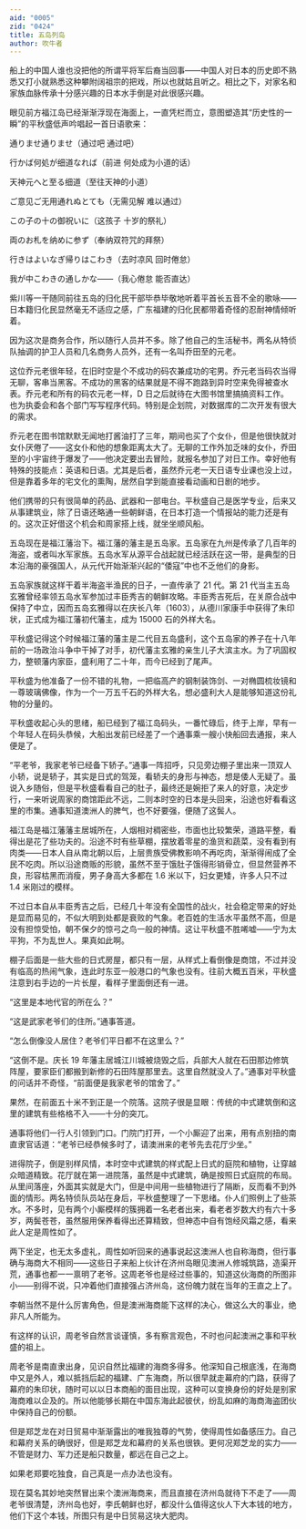 ```yaml
---
aid: "0005"
zid: "0424"
title: 五岛列岛
author: 吹牛者
---
```


船上的中国人谁也没把他的所谓平将军后裔当回事——中国人对日本的历史即不熟悉又打小就熟悉这种攀附阔祖宗的把戏，所以也就姑且听之。相比之下，对家名和家族血脉传承十分感兴趣的日本水手倒是对此很感兴趣。

眼见前方福江岛已经渐渐浮现在海面上，一直凭栏而立，意图塑造其“历史性的一瞬”的平秋盛低声吟唱起一首日语歌来：

通りませ通りませ（通过吧 通过吧）

行かば何処が细道なれば（前进 何处成为小道的话）

天神元へと至る细道（至往天神的小道）

ご意见ご无用通れぬとても（无需见解 难以通过）

この子の十の御祝いに（这孩子 十岁的祭礼）

両のお札を纳めに参ず（奉纳双符咒的拜祭）

行きはよいなぎ帰りはこわき（去时凉风 回时倦怠）

我が中こわきの通しかな——（我心倦怠 能否直达）

紫川等一干随同前往五岛的归化民干部毕恭毕敬地听着平首长五音不全的歌咏——日本籍归化民显然毫无不适应之感，广东福建的归化民都带着奇怪的忍耐神情倾听着。

因为这次是商务合作，所以随行人员并不多。除了他自己的生活秘书，两名从特侦队抽调的护卫人员和几名商务人员外，还有一名叫乔田至的元老。

这位乔元老很年轻，在旧时空是个不成功的码农兼成功的宅男。乔元老当码农当得无聊，客串当黑客。不成功的黑客的结果就是不得不跑路到异时空来免得被查水表。乔元老和所有的码农元老一样，D 日之后就待在大图书馆里搞搞资料工作。也为执委会和各个部门写写程序代码。特别是企划院，对数据库的二次开发有很大的需求。

乔元老在图书馆默默无闻地打酱油打了三年，期间也买了个女仆，但是他很快就对女仆厌倦了——这女仆和他的想象距离太大了。无聊的工作外加乏味的女仆，乔田至的小宇宙终于爆发了——他决定要出去冒险，就报名参加了对日工作。幸好他有特殊的技能点：英语和日语。尤其是后者，虽然乔元老一天日语专业课也没上过，但是靠着多年的宅文化的熏陶，居然自学到能直接看动画和日剧的地步。

他们携带的只有很简单的药品、武器和一部电台。平秋盛自己是医学专业，后来又从事建筑业，除了日语还略通一些朝鲜语，在日本打造一个情报站的能力还是有的。这次正好借这个机会和周家搭上线，就坐坐顺风船。

五岛现在是福江藩治下。福江藩的藩主是五岛家。五岛家在九州是传承了几百年的海盗，或者叫水军家族。五岛水军从源平合战起就已经活跃在这一带，是典型的日本沿海的豪强国人，从元代开始渐渐兴起的“倭寇”中也不乏他们的身影。

五岛家族就这样干着半海盗半渔民的日子，一直传承了 21 代。第 21 代当主五岛玄雅曾经率领五岛水军参加过丰臣秀吉的朝鲜攻略。丰臣秀吉死后，在关原合战中保持了中立，因而五岛玄雅得以在庆长八年（1603），从德川家康手中获得了朱印状，正式成为福江藩初代藩主，成为 15000 石的外样大名。

平秋盛记得这个时候福江藩的藩主是二代目五岛盛利，这个五岛家的养子在十八年前的一场政治斗争中干掉了对手，初代藩主玄雅的亲生儿子大滨主水。为了巩固权力，整顿藩内家臣，盛利用了二十年，而今已经到了尾声。

平秋盛为他准备了一份不错的礼物，一把临高产的钢制装饰剑、一对椭圆梳妆镜和一尊玻璃佛像，作为一个一万五千石的外样大名，想必盛利大人是能够知道这份礼物的分量的。

平秋盛收起心头的思绪，船已经到了福江岛码头，一番忙碌后，终于上岸，早有一个年轻人在码头恭候，大船出发前已经差了一个通事乘一艘小快船回去通报，来人便是了。

“平老爷，我家老爷已经备下轿子。”通事一阵招呼，只见旁边棚子里出来一顶双人小轿，说是轿子，其实是日式的驾笼，看轿夫的身形与神态，想是倭人无疑了。虽说入乡随俗，但是平秋盛看看自己的肚子，最终还是婉拒了来人的好意，决定步行，一来听说周家的商馆距此不远，二则本时空的日本是头回来，沿途也好看看这里的市集。通事知道澳洲人的脾气，也不好要强，便随了这鬓人。

福江岛是福江藩藩主居城所在，人烟相对稠密些，市面也比较繁荣，道路平整，看得出是花了些功夫的。沿途不时有些草棚，摆放着零星的渔货和蔬菜，没有看到有肉类——日本人自从南北朝以后，上层贵族受佛教影响不再吃肉，渐渐得闹成了全民不吃肉。所以沿途商贩的形貌，虽然不至于饿肚子饿得形销骨立，但显然营养不良，形容枯黑而消瘦，男子身高大多都在 1.6 米以下，妇女更矮，许多人只不过 1.4 米刚过的模样。

不过日本自从丰臣秀吉之后，已经几十年没有全国性的战火，社会稳定带来的好处是显而易见的，不似大明到处都是衰败的气象。老百姓的生活水平虽然不高，但是没有担惊受怕，朝不保夕的惊弓之鸟一般的神情。这让平秋盛不胜唏嘘——宁为太平狗，不为乱世人。果真如此啊。

棚子后面是一些大些的日式房屋，都只有一层，从样式上看倒像是商馆，不过并没有临高的热闹气象，连此时东亚一般港口的气象也没有。往前大概五百米，平秋盛注意到右手边的一片长屋，看样子里面倒还有一进。

“这里是本地代官的所在么？”

“这是武家老爷们的住所。”通事答道。

“怎么倒像没人居住？老爷们平日都不在这里么？”

“这倒不是。庆长 19 年藩主居城江川城被烧毁之后，兵部大人就在石田那边修筑阵屋，要家臣们都搬到新修的石田阵屋那里去。这里自然就没人了。”通事对平秋盛的问话并不奇怪，“前面便是我家老爷的馆舍了。”

果然，在前面五十米不到正是一个院落。这院子很是显眼：传统的中式建筑倒和这里的建筑有些格格不入——十分的突兀。

通事将他们一行人引领到门口。门院门打开，一个小厮迎了出来，用有点别扭的南直隶官话道：“老爷已经恭候多时了，请澳洲来的老爷先去花厅少坐。”

进得院子，倒是别样风情，本时空中式建筑的样式配上日式的庭院和植物，让穿越众暗道精致。花厅就在第一进院落，虽然是中式建筑，确是按照日式庭院的布局。从里间落座，外面其实就是大门，但是中间用一些植物进行了隔断，反而看不到外面的情形。两名特侦队员站在身后，平秋盛整理了一下思绪。仆人们照例上了些茶水。不多时，见有两个小厮模样的簇拥着一名老者出来，看老者岁数大约有六十多岁，两鬓苍苍，虽然服用保养看得出还算精致，但神态中自有饱经风霜之感，看来此人定是周性如了。

两下坐定，也无太多虚礼，周性如听回来的通事说起这澳洲人也自称海商，但行事确与海商大不相同——这些日子来船上伙计在济州岛眼见澳洲人修城筑路，造渠开荒，通事也都一一禀明了老爷。这周老爷也是经过些事的，知道这伙海商的所图非小——别得不说，只冲着他们直接强占济州岛，这份魄力就在当年的王直之上了。

李朝当然不是什么厉害角色，但是澳洲海商能下这样的决心，做这么大的事业，绝非凡人所能为。

有这样的认识，周老爷自然言谈谨慎，多有察言观色，不时也问起澳洲之事和平秋盛的祖上。

周老爷是南直隶出身，见识自然比福建的海商多得多。他深知自己根底浅，在海商中又是外人，难以抵挡后起的福建、广东海商，所以很早就走幕府的门路，获得了幕府的朱印状，随时可以以日本商船的面目出现，这种可以变换身份的好处是别家海商难以企及的。所以他能够长期在中国东海此起彼伏，纷乱如麻的海商海盗团伙中保持自己的份额。

但是郑芝龙在对日贸易中渐渐露出的唯我独尊的气势，使得周性如备感压力。自己和幕府关系的确很好，但是郑芝龙和幕府的关系也很铁。更何况郑芝龙的实力——不管是财力、军力还是船只数量，都远在自己之上。

如果老郑要吃独食，自己真是一点办法也没有。

现在莫名其妙地突然冒出来个澳洲海商来，而且直接在济州岛就待下不走了——周老爷很清楚，济州岛也好，李氏朝鲜也好，都没什么值得这伙人下大本钱的地方，他们下这个本钱，所图只有是中日贸易这块大肥肉。
